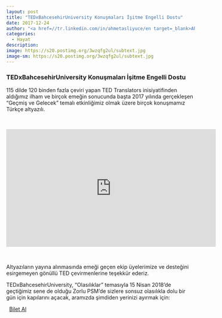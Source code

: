 ```yaml
---
layout: post
title: "TEDxBahcesehirUniversity Konuşmaları İşitme Engelli Dostu"
date: 2017-12-24
author: "<a href=//tr.linkedin.com/in/ahmetasliyuce/en target=_blank>Ahmet Aslıyüce</a>"
categories:
  - Hayat
description:
image: https://s20.postimg.org/3wzqfg2ul/subtext.jpg
image-sm: https://s20.postimg.org/3wzqfg2ul/subtext.jpg
---
```

### TEDxBahcesehirUniversity Konuşmaları İşitme Engelli Dostu

115 dilde 120 binden fazla çeviri yapan TED Translators inisiyatifinden aldığımız ilham ve birçok emeğin sonucunda başta 2017 yılında gerçekleşen “Geçmiş ve Gelecek” temalı etkinliğimiz olmak üzere birçok konuşmamız Türkçe altyazılı.

&nbsp;&nbsp;&nbsp;&nbsp;&nbsp;&nbsp;

<iframe width="560" height="315" src="https://www.youtube-nocookie.com/embed?v=9gNCrNxBHt8&list=PL9j-A-x5BHtgVnhdDIKazKWMtipSZZ1WH&index=0" frameborder="0" gesture="media" allow="encrypted-media" allowfullscreen></iframe>

&nbsp;&nbsp;&nbsp;&nbsp;&nbsp;&nbsp;

Altyazıların yayına alınmasında emeği geçen ekip üyelerimize ve desteğini esirgemeyen  gönüllü TED çevirmenlerine teşekkür ederiz.


TEDxBahcesehirUniversity, “Olasılıklar” temasıyla 15 Nisan 2018’de geçtiğimiz sene de olduğu Zorlu PSM’de sizlere sonsuz olasılıkla dolu bir gün için kapılarını açacak, aramızda şimdiden yerinizi ayırmak için:

<i class="fa fa-lg fa-ticket" aria-hidden="true"></i>&nbsp; [Bilet Al](https://www.biletino.com/event/eventdetail/4477)

